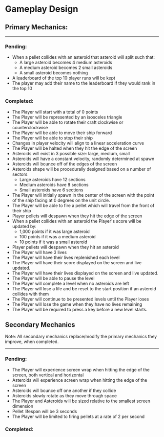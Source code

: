 # Gameplay Design

## Primary Mechanics:

---

### Pending:

- When a pellet collides with an asteroid that asteroid will split such that:
  - A large asteroid becomes 4 medium asteroids
  - A medium asteroid becomes 2 small asteroids
  - A small asteroid becomes nothing
- A leaderboard of the top 10 player runs will be kept
- The player may add their name to the leaderboard if they would rank in the top 10

### Completed:
- The Player will start with a total of 0 points
- The Player will be represented by an isosceles triangle
- The Player will be able to rotate their craft clockwise or counterclockwise
- The Player will be able to move their ship forward
- The Player will be able to stop their ship
- Changes in player velocity will align to a linear acceleration curve
- The Player will be halted when they hit the edge of the screen
- Asteroids will exist in 3 possible size: large, medium, small
- Asteroids will have a constant velocity, randomly determined at spawn
- Asteroids will bounce off of the edges of the screen
- Asteroids shape will be procedurally designed based on a number of sectors
  - Large asteroids have 12 sections 
  - Medium asteroids have 8 sections
  - Small asteroids have 6 sections
- The Player will initially spawn in the center of the screen with the point of the ship facing at 0 degrees on the unit circle.
- The Player will be able to fire a pellet which will travel from the front of their ship
- Player pellets will despawn when they hit the edge of the screen
- When a pellet collides with an asteroid the Player's score will be updated by:
  - 1,000 points if it was large asteroid
  - 100 points if it was a medium asteroid
  - 10 points if it was a small asteroid
- Player pellets will despawn when they hit an asteroid
- The Player will have 3 lives
- The Player will have their lives replenished each level
- The Player will have their score displayed on the screen and live updated.
- The Player will have their lives displayed on the screen and live updated.
- The Player will be able to pause the level
- The Player will complete a level when no asteroids are left
- The Player will lose a life and be reset to the start position if an asteroid collides with them
- The Player will continue to be presented levels until the Player loses
- The Player will lose the game when they have no lives remaining
- The Player will be required to press a key before a new level starts.

## Secondary Mechanics

Note: All secondary mechanics replace/modify the primary mechanics they improve, when completed.

---

### Pending:

- The Player will experience screen wrap when hitting the edge of the screen, both vertical and horizontal
- Asteroids will experience screen wrap when hitting the edge of the screen
- Asteroids will bounce off one another if they collide
- Asteroids slowly rotate as they move through space
- The Player and Asteroids will be sized relative to the smallest screen dimension
- Pellet lifespan will be 3 seconds
- The Player will be limited to firing pellets at a rate of 2 per second

### Completed: